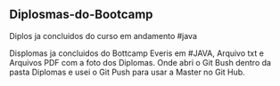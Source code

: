 ## Diplosmas-do-Bootcamp
Diplos ja concluidos do curso em andamento #java

Displomas ja concluidos do Bottcamp Everis em #JAVA, Arquivo txt e Arquivos PDF com a foto dos Diplomas. Onde abri o Git Bush dentro da pasta Diplomas e usei o Git Push para usar a Master no Git Hub.
